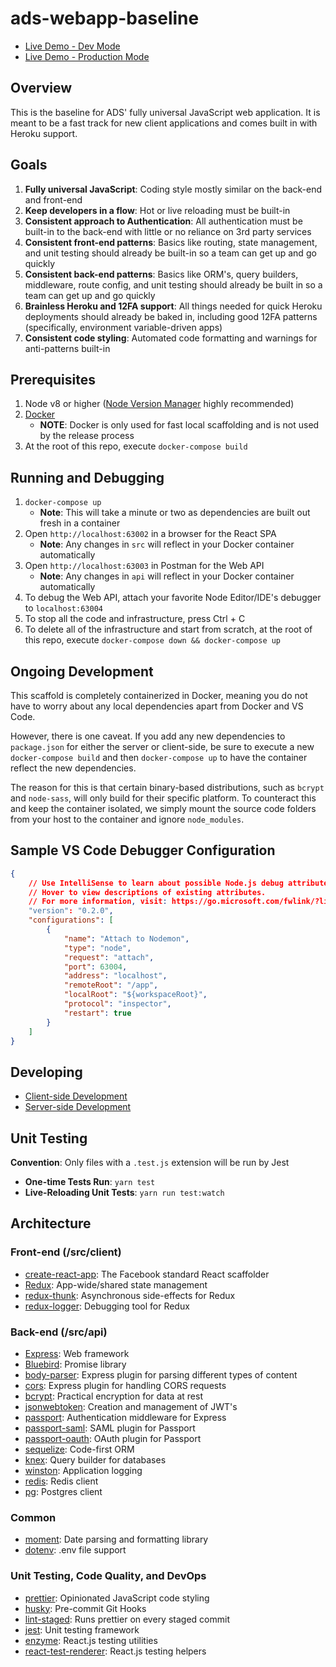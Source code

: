 # ads-webapp-baseline

* [Live Demo - Dev Mode](https://ads-webapp-baseline-dev.herokuapp.com)
* [Live Demo - Production Mode](https://ads-webapp-baseline-stg.herokuapp.com)

## Overview

This is the baseline for ADS' fully universal JavaScript web application.  It is meant to be a fast track for new client applications and comes built in with Heroku support.

## Goals

1. **Fully universal JavaScript**: Coding style mostly similar on the back-end and front-end
2. **Keep developers in a flow**: Hot or live reloading must be built-in
3. **Consistent approach to Authentication**: All authentication must be built-in to the back-end with little or no reliance on 3rd party services
4. **Consistent front-end patterns**: Basics like routing, state management, and unit testing should already be built-in so a team can get up and go quickly
5. **Consistent back-end patterns**: Basics like ORM's, query builders, middleware, route config, and unit testing should already be built in so a team can get up and go quickly
6. **Brainless Heroku and 12FA support**: All things needed for quick Heroku deployments should already be baked in, including good 12FA patterns (specifically, environment variable-driven apps)
7. **Consistent code styling**: Automated code formatting and warnings for anti-patterns built-in

## Prerequisites

1. Node v8 or higher ([Node Version Manager](https://github.com/creationix/nvm) highly recommended)
1. [Docker](https://www.docker.com/)
    * **NOTE**: Docker is only used for fast local scaffolding and is not used by the release process
1. At the root of this repo, execute `docker-compose build`

## Running and Debugging

1. `docker-compose up`
    * **Note**: This will take a minute or two as dependencies are built out fresh in a container
1. Open `http://localhost:63002` in a browser for the React SPA
   * **Note**: Any changes in `src` will reflect in your Docker container automatically
1. Open `http://localhost:63003` in Postman for the Web API
    * **Note**: Any changes in `api` will reflect in your Docker container automatically
1. To debug the Web API, attach your favorite Node Editor/IDE's debugger to `localhost:63004`
1. To stop all the code and infrastructure, press Ctrl + C
1. To delete all of the infrastructure and start from scratch, at the root of this repo, execute `docker-compose down && docker-compose up`

## Ongoing Development

This scaffold is completely containerized in Docker, meaning you do not have to worry about any local dependencies apart from Docker and VS Code.

However, there is one caveat.  If you add any new dependencies to `package.json` for either the server or client-side, be sure to execute a new `docker-compose build` and then `docker-compose up` to have the container reflect the new dependencies.

The reason for this is that certain binary-based distributions, such as `bcrypt` and `node-sass`, will only build for their specific platform.  To counteract this and keep the container isolated, we simply mount the source code folders from your host to the container and ignore `node_modules`.

## Sample VS Code Debugger Configuration

```json
{
    // Use IntelliSense to learn about possible Node.js debug attributes.
    // Hover to view descriptions of existing attributes.
    // For more information, visit: https://go.microsoft.com/fwlink/?linkid=830387
    "version": "0.2.0",
    "configurations": [
        {
            "name": "Attach to Nodemon",
            "type": "node",
            "request": "attach",
            "port": 63004,
            "address": "localhost",
            "remoteRoot": "/app",
            "localRoot": "${workspaceRoot}",
            "protocol": "inspector",
            "restart": true
        }
    ]
}
```

## Developing

* [Client-side Development]()
* [Server-side Development]()

## Unit Testing

**Convention**: Only files with a `.test.js` extension will be run by Jest

* **One-time Tests Run**: `yarn test`
* **Live-Reloading Unit Tests**: `yarn run test:watch`

## Architecture

### Front-end (/src/client)

* [create-react-app](https://github.com/facebookincubator/create-react-app): The Facebook standard React scaffolder
* [Redux](https://www.npmjs.org/redux): App-wide/shared state management
* [redux-thunk](https://www.npmjs.org/redux-thunk): Asynchronous side-effects for Redux
* [redux-logger](https://www.npmjs.org/redux-loger): Debugging tool for Redux

### Back-end (/src/api)

* [Express](https://www.npmjs.org/express): Web framework
* [Bluebird](https://www.npmjs.org/bluebird): Promise library
* [body-parser](https://www.npmjs.org/body-parser): Express plugin for parsing different types of content
* [cors](https://www.npmjs.org/cors): Express plugin for handling CORS requests
* [bcrypt](https://www.npmjs.org/bcrypt): Practical encryption for data at rest
* [jsonwebtoken](https://www.npmjs.org/jsonwebtoken): Creation and management of JWT's
* [passport](https://www.npmjs.org/passport): Authentication middleware for Express
* [passport-saml](https://www.npmjs.org/passport-saml): SAML plugin for Passport
* [passport-oauth](https://www.npmjs.org/passport-oauth): OAuth plugin for Passport
* [sequelize](https://www.npmjs.org/sequelize): Code-first ORM
* [knex](https://www.npmjs.org/knex): Query builder for databases
* [winston](https://www.npmjs.org/winston): Application logging
* [redis](https://www.npmjs.org/redis): Redis client
* [pg](https://www.npmjs.org/pg): Postgres client

### Common

* [moment](https://www.npmjs.org/moment): Date parsing and formatting library
* [dotenv](https://www.npmjs.org/dotenv): .env file support

### Unit Testing, Code Quality, and DevOps

* [prettier](https://www.npmjs.org/prettier): Opinionated JavaScript code styling
* [husky](https://www.npmjs.org/husky): Pre-commit Git Hooks
* [lint-staged](https://www.npmjs.org/lint-staged): Runs prettier on every staged commit
* [jest](https://www.npmjs.org/jest): Unit testing framework
* [enzyme](https://www.npmjs.org/enzyme): React.js testing utilities
* [react-test-renderer](https://www.npmjs.org/react-test-renderer): React.js testing helpers


